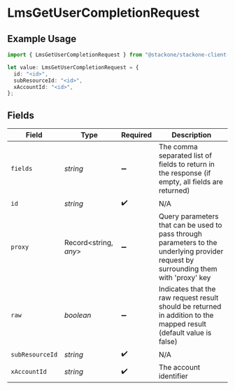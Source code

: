 # LmsGetUserCompletionRequest

## Example Usage

```typescript
import { LmsGetUserCompletionRequest } from "@stackone/stackone-client-ts/sdk/models/operations";

let value: LmsGetUserCompletionRequest = {
  id: "<id>",
  subResourceId: "<id>",
  xAccountId: "<id>",
};
```

## Fields

| Field                                                                                                                                | Type                                                                                                                                 | Required                                                                                                                             | Description                                                                                                                          |
| ------------------------------------------------------------------------------------------------------------------------------------ | ------------------------------------------------------------------------------------------------------------------------------------ | ------------------------------------------------------------------------------------------------------------------------------------ | ------------------------------------------------------------------------------------------------------------------------------------ |
| `fields`                                                                                                                             | *string*                                                                                                                             | :heavy_minus_sign:                                                                                                                   | The comma separated list of fields to return in the response (if empty, all fields are returned)                                     |
| `id`                                                                                                                                 | *string*                                                                                                                             | :heavy_check_mark:                                                                                                                   | N/A                                                                                                                                  |
| `proxy`                                                                                                                              | Record<string, *any*>                                                                                                                | :heavy_minus_sign:                                                                                                                   | Query parameters that can be used to pass through parameters to the underlying provider request by surrounding them with 'proxy' key |
| `raw`                                                                                                                                | *boolean*                                                                                                                            | :heavy_minus_sign:                                                                                                                   | Indicates that the raw request result should be returned in addition to the mapped result (default value is false)                   |
| `subResourceId`                                                                                                                      | *string*                                                                                                                             | :heavy_check_mark:                                                                                                                   | N/A                                                                                                                                  |
| `xAccountId`                                                                                                                         | *string*                                                                                                                             | :heavy_check_mark:                                                                                                                   | The account identifier                                                                                                               |